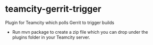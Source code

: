 teamcity-gerrit-trigger
=======================

Plugin for Teamcity which polls Gerrit to trigger builds

- Run mvn package to create a zip file which you can drop under the plugins folder in your Teamcity server.
